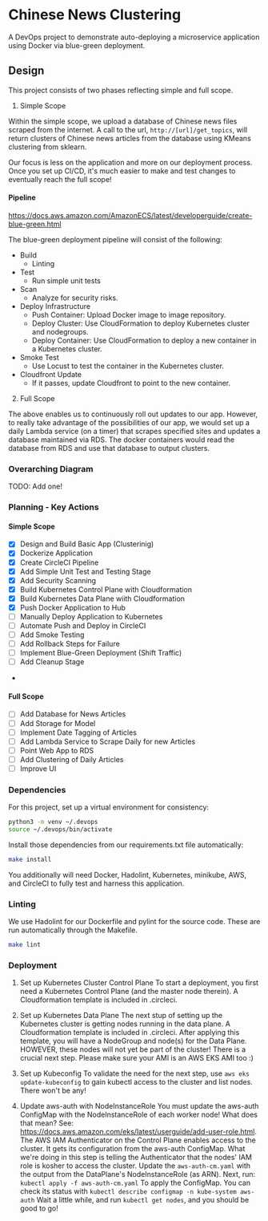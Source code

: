 # Chinese News Clustering

A DevOps project to demonstrate auto-deploying a microservice application using Docker via blue-green deployment.

## Design

This project consists of two phases reflecting simple and full scope.

1. Simple Scope

Within the simple scope, we upload a database of Chinese news files scraped from the internet.
A call to the url, `http://[url]/get_topics`, will return clusters of Chinese news articles from the database
using KMeans clustering from sklearn.

Our focus is less on the application and more on our deployment process.
Once you set up CI/CD, it's much easier to make and test changes to eventually reach the full scope!

#### Pipeline
https://docs.aws.amazon.com/AmazonECS/latest/developerguide/create-blue-green.html

The blue-green deployment pipeline will consist of the following:
* Build
    - Linting
* Test
    - Run simple unit tests
* Scan
    - Analyze for security risks.
* Deploy Infrastructure
    - Push Container: Upload Docker image to image repository.
    - Deploy Cluster: Use CloudFormation to deploy Kubernetes cluster and nodegroups.
    - Deploy Container: Use CloudFormation to deploy a new container in a Kubernetes cluster.
* Smoke Test
    - Use Locust to test the container in the Kubernetes cluster.
* Cloudfront Update
    - If it passes, update Cloudfront to point to the new container.

2. Full Scope

The above enables us to continuously roll out updates to our app.
However, to really take advantage of the possibilities of our app, we would set up 
a daily Lambda service (on a timer) that scrapes specified sites and updates a database maintained
via RDS. The docker containers would read the database from RDS and use that
database to output clusters.

### Overarching Diagram

TODO: Add one!

### Planning - Key Actions

#### Simple Scope
- [x] Design and Build Basic App (Clusterinig)
- [x] Dockerize Application
- [x] Create CircleCI Pipeline
- [x] Add Simple Unit Test and Testing Stage
- [x] Add Security Scanning
- [x] Build Kubernetes Control Plane with Cloudformation
- [x] Build Kubernetes Data Plane wiith Cloudformation
- [x] Push Docker Application to Hub
- [ ] Manually Deploy Application to Kubernetes
- [ ] Automate Push and Deploy in CircleCI
- [ ] Add Smoke Testing
- [ ] Add Rollback Steps for Failure
- [ ] Implement Blue-Green Deployment (Shift Traffic)
- [ ] Add Cleanup Stage
- 

#### Full Scope
- [ ] Add Database for News Articles
- [ ] Add Storage for Model
- [ ] Implement Date Tagging of Articles
- [ ] Add Lambda Service to Scrape Daily for new Articles
- [ ] Point Web App to RDS
- [ ] Add Clustering of Daily Articles
- [ ] Improve UI

### Dependencies
For this project, set up a virtual environment for consistency:

```bash
python3 -m venv ~/.devops
source ~/.devops/bin/activate
```

Install those dependencies from our requirements.txt file automatically:
```bash
make install
```

You additionally will need Docker, Hadolint, Kubernetes, minikube, AWS, and CircleCI to fully test and harness this application.

### Linting

We use Hadolint for our Dockerfile and pylint for the source code. These are run automatically through the Makefile.

```bash
make lint
```

### Deployment

1. Set up Kubernetes Cluster Control Plane
To start a deployment, you first need a Kubernetes Control Plane (and the master node therein). A Cloudformation template is included in .circleci.

2. Set up Kubernetes Data Plane
The next stup of setting up the Kubernetes cluster is getting nodes running in the data plane. A Cloudformation template is included in .circleci.
After applying this template, you will have a NodeGroup and node(s) for the Data Plane. HOWEVER, these nodes will not yet be part of the cluster!
There is a crucial next step. Please make sure your AMI is an AWS EKS AMI too :)

3. Set up Kubeconfig
To validate the need for the next step, use `aws eks update-kubeconfig` to gain kubectl access to the cluster and list nodes. There won't be any!

4. Update aws-auth with NodeInstanceRole
You must update the aws-auth ConfigMap with the NodeInstanceRole of each worker node! What does that mean?
See: https://docs.aws.amazon.com/eks/latest/userguide/add-user-role.html.
The AWS IAM Authenticator on the Control Plane enables access to the cluster. It gets its configuration from the aws-auth ConfigMap.
What we're doing in this step is telling the Authenticator that the nodes' IAM role is kosher to access the cluster.
Update the `aws-auth-cm.yaml` with the output from the DataPlane's NodeInstanceRole (as ARN).
Next, run:
`kubectl apply -f aws-auth-cm.yaml`
To apply the ConfigMap.
You can check its status with `kubectl describe configmap -n kube-system aws-auth`
Wait a little while, and run `kubectl get nodes`, and you should be good to go!